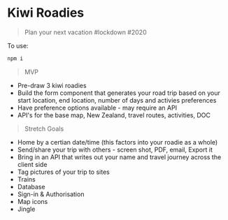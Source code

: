 # Kiwi Roadies

> Plan your next vacation #lockdown #2020

To use:

```sh
npm i
```

> MVP
* Pre-draw 3 kiwi roadies
* Build the form component that generates your road trip based on your start location, end location, number of days and activies preferences
* Have preference options available - may require an API
* API's for the base map, New Zealand, travel routes, activities, DOC

>Stretch Goals
* Home by a certian date/time (this factors into your roadie as a whole)
* Send/share your trip with others - screen shot, PDF, email, Export it
* Bring in an API that writes out your name and travel journey across the client side
* Tag pictures of your trip to sites
* Trains
* Database
* Sign-in & Authorisation
* Map icons
* Jingle


